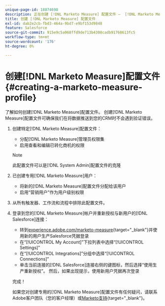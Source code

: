 ```yaml
---
unique-page-id: 18874698
description: 正在创建 [!DNL Marketo Measure] 配置文件 —  [!DNL Marketo Measure]
title: 创建 [!DNL Marketo Measure] 配置文件
exl-id: dab2e2cb-fbd3-464a-9bd7-e9bf153d9848
feature: Salesforce
source-git-commit: 915e9c5a968ffd9de713b4308cadb91768613fc5
workflow-type: tm+mt
source-wordcount: '176'
ht-degree: 0%

---
```


# 创建[!DNL Marketo Measure]配置文件 {#creating-a-marketo-measure-profile}

了解如何创建[!DNL Marketo Measure]配置文件。 创建[!DNL Marketo Measure]配置文件可确保我们在将数据推送到您的CRM时不会遇到验证错误。

1. 创建特定[!DNL Marketo Measure]配置文件：

   * 分配[!DNL Marketo Measure]管理员权限集
   * 启用查看和编辑已转化商机的权限

   >[!NOTE]
   >
   >此配置文件可以是[!DNL System Admin]配置文件的克隆

1. 已创建专用[!DNL Marketo Measure]用户：

   * 将新的[!DNL Marketo Measure]配置文件分配给该用户
   * 启用“营销用户”作为用户级别权限

1. 从所有触发器、工作流和流程中排除此配置文件。
1. 登录到您的[!DNL Marketo Measure]帐户并重新授权与新用户的[!DNL Salesforce]连接：

   * 转到[experience.adobe.com/marketo-measure](https://experience.adobe.com/marketo-measure){target="_blank"}并使用新的用户生产Salesforce凭据登录
   * 在“[!UICONTROL My Account]”下拉列表中选择“[!UICONTROL Settings]”
   * 在“[!UICONTROL Integrations]”分组中选择“[!UICONTROL Connections]”
   * 单击当前连接的[!DNL Salesforce]连接右侧的键图标，然后选择“使用生产重新授权”。 然后，如果出现提示，使用新用户凭据再次登录

   完成！

   如果您对创建专用的[!DNL Marketo Measure]配置文件有任何疑问，请联系Adobe客户团队（您的客户经理）或[Marketo支持](https://nation.marketo.com/t5/support/ct-p/Support){target="_blank"}。
